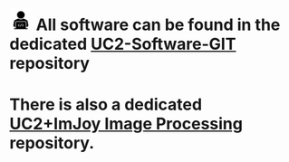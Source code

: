 # <img src="./IMAGES/W.png" width=40> All software can be found in the dedicated [UC2-Software-GIT](https://github.com/bionanoimaging/UC2-Software-GIT) repository

# There is also a dedicated [UC2+ImJoy Image Processing](https://github.com/bionanoimaging/UC2-ImJoy-Plugins) repository. 
